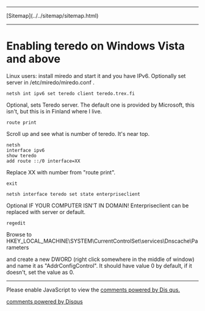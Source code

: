 <!DOCTYPE html>
<html>
<head>
<meta charset="UTF-8" />
<!-- <meta http-equiv="refresh" content="60" /> -->
<meta http-equiv="X-UA-Compatible" content="chrome=1">
<meta name="description" content="Enabling teredo on Windows Vista and above." />
<meta name="keywords" content="Teredo,Windows,IPv4,IPv6" />
<meta name="author" content="Mika Suomalainen" />
<link rel="canonical" href="http://mkaysi.github.com/articles/guides/teredo.html">
<title>Teredo on Windows Vista and above.</title>
<link rel="stylesheet" type="text/css" href="../../tyyli.css" />
</head>
<body>
<hr/>
[Sitemap](../../sitemap/sitemap.html)
<hr/>


<!-- vim : set ft=html -->
# Enabling teredo on Windows Vista and above

Linux users: install miredo and start it and you have IPv6. Optionally set 
server in /etc/miredo/miredo.conf .

```
netsh int ipv6 set teredo client teredo.trex.fi
```

Optional, sets Teredo server. The default one is provided by Microsoft,
this isn't, but this is in Finland where I live.

```
route print
```

Scroll up and see what is number of teredo. It's near top.

```
netsh
interface ipv6
show teredo
add route ::/0 interface=XX
```

Replace XX with number from "route print".

```
exit
```

```
netsh interface teredo set state enterpriseclient
```

Optional IF YOUR COMPUTER ISN'T IN DOMAIN! Enterpriseclient can be 
replaced with server or default.

```
regedit
```

Browse to 
HKEY_LOCAL_MACHINE\SYSTEM\CurrentControlSet\services\Dnscache\Parameters

and create a new DWORD (right click somewhere in the middle of window) and 
name it as "AddrConfigControl". It should have value 0 by default, if it 
doesn't, set the value as 0.

<hr/>

<div id="disqus_thread"></div>
<script type="text/javascript">
/* * * CONFIGURATION VARIABLES: EDIT BEFORE PASTING INTO YOUR WEBPAGE * * */
var disqus_developer = 0; 
var disqus_url = 'http://mkaysi.github.com/articles/guides/teredo.html';
var disques_title = 'Teredo on Windows Vista and above';
var disqus_shortname = 'mkaysishomepage'; // required: replace example with your forum shortname
/* * * DON'T EDIT BELOW THIS LINE * * */
            (function() {
                var dsq = document.createElement('script'); dsq.type = 'text/javascript'; dsq.async = 
true;
                dsq.src = 'http://' + disqus_shortname + '.disqus.com/embed.js';
                (document.getElementsByTagName('head')[0] || document.getElementsByTagName('body')[0])
.appendChild(dsq);
            })();
        </script>
        <noscript>
Please enable JavaScript to view the <a href="http://disqus.com/?ref_noscript">comments powered by Dis
qus.</a>
</noscript>
        
<p><a href="http://disqus.com" class="dsq-brlink">comments powered by <span class="logo-disqus">Disqus
</span></a></p>
<!-- vim : set ft=html -->
</body>
</html>
